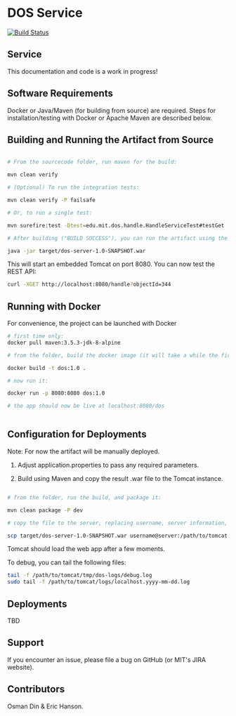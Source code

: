 # DOS Service

[![Build Status](https://travis-ci.org/MITLibraries/dos-core.svg?branch=master)](https://travis-ci.org/MITLibraries/dos-core)

Service
-----------------------

This documentation and code is a work in progress!

Software Requirements
----------------------

Docker or Java/Maven (for building from source) are required. 
Steps for installation/testing with Docker or Apache Maven are described below.


Building and Running the Artifact from Source
---------------------------------------------

```sh

# From the sourcecode folder, run maven for the build:

mvn clean verify

# (Optional) To run the integration tests:

mvn clean verify -P failsafe

# Or, to run a single test:

mvn surefire:test -Dtest=edu.mit.dos.handle.HandleServiceTest#testGet

# After building ("BUILD SUCCESS"), you can run the artifact using the java launcher:

java -jar target/dos-server-1.0-SNAPSHOT.war

```

This will start an embedded Tomcat on port 8080. You can now test the REST API:

```sh
curl -XGET http://localhost:8080/handle?objectId=344

```

Running with Docker
-----------------------

For convenience, the project can be launched with Docker

```sh
# first time only:
docker pull maven:3.5.3-jdk-8-alpine

# from the folder, build the docker image (it will take a while the first time):

docker build -t dos:1.0 .

# now run it:

docker run -p 8080:8080 dos:1.0

# the app should now be live at localhost:8080/dos
 
```


Configuration for Deployments
-------------------------------
Note: For now the artifact will be manually deployed. 

1. Adjust application.properties to pass any required parameters. 

2. Build using Maven and copy the result .war file to the Tomcat instance.

```sh

# from the folder, run the build, and package it:

mvn clean package -P dev

# copy the file to the server, replacing username, server information, and the path to tomcat webapps folder

scp target/dos-server-1.0-SNAPSHOT.war username@server:/path/to/tomcat

```

Tomcat should load the web app after a few moments. 

To debug, you can tail the following files:

``` sh
tail -f /path/to/tomcat/tmp/dos-logs/debug.log
sudo tail -f /path/to/tomcat/logs/localhost.yyyy-mm-dd.log
```


Deployments 
-----------------------

TBD


Support
-------------------

If you encounter an issue, please file a bug on GitHub (or MIT's JIRA website).

Contributors
-------------

Osman Din & Eric Hanson. 